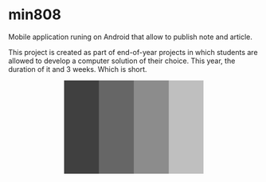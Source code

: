 # min808

Mobile application runing on Android that allow to publish note and article.

This project is created as part of end-of-year projects in which students are allowed to develop a computer solution of their choice. This year, the duration of it and 3 weeks. Which is short.
<p align="center">
  <img src="https://github.com/lemarcque/min808/blob/master/res/logo/logo.png" width="280 "/>
</p>
